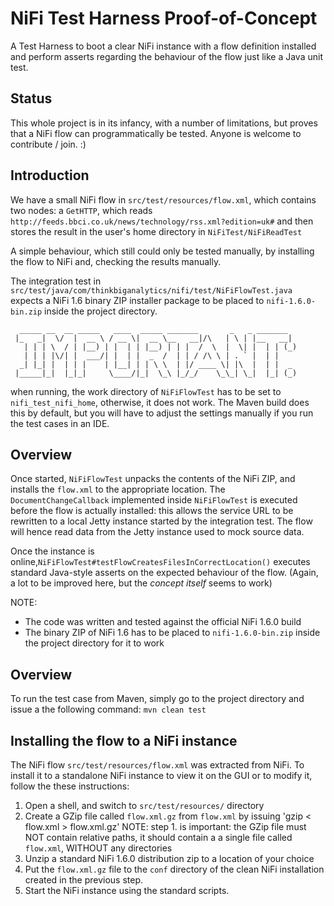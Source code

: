 # NiFi Test Harness Proof-of-Concept

A Test Harness to boot a clear NiFi instance with a flow definition installed and perform 
asserts regarding the behaviour of the flow just like a Java unit test.

## Status

This whole project is in its infancy, with a number of limitations, but proves that 
a NiFi flow can programmatically be tested. Anyone is welcome to contribute / join. :) 

## Introduction

We have a small NiFi flow in `src/test/resources/flow.xml`, which contains two nodes: 
a `GetHTTP`, which reads `http://feeds.bbci.co.uk/news/technology/rss.xml?edition=uk#`
and then stores the result in the user's home directory in `NiFiTest/NiFiReadTest`

A simple behaviour, which still could only be tested manually, by installing the flow
to NiFi and, checking the results manually.

The integration test in `src/test/java/com/thinkbiganalytics/nifi/test/NiFiFlowTest.java` 
expects a NiFi 1.6 binary ZIP installer package to be placed to 
`nifi-1.6.0-bin.zip` inside the project directory.

```
  _____ __  __ _____   ____  _____ _______       _   _ _______  
 |_   _|  \/  |  __ \ / __ \|  __ \__   __|/\   | \ | |__   __| 
   | | | \  / | |__) | |  | | |__) | | |  /  \  |  \| |  | | (_)
   | | | |\/| |  ___/| |  | |  _  /  | | / /\ \ | . ` |  | |    
  _| |_| |  | | |    | |__| | | \ \  | |/ ____ \| |\  |  | |  _ 
 |_____|_|  |_|_|     \____/|_|  \_\ |_/_/    \_\_| \_|  |_| (_)

```
when running, the work directory of `NiFiFlowTest` has to be set to `nifi_test_nifi_home`,
otherwise, it does not work. The Maven build does this by default, but you will have to adjust
the settings manually if you run the test cases in an IDE.

## Overview

Once started, `NiFiFlowTest` unpacks the contents of the NiFi ZIP, and installs the 
`flow.xml` to the appropriate location. The `DocumentChangeCallback` implemented 
inside `NiFiFlowTest` is executed before the flow is actually installed: this allows the service URL 
to be rewritten to a local Jetty instance started by the integration test. 
The flow will hence read data from the Jetty instance used to mock source data. 

Once the instance is online,`NiFiFlowTest#testFlowCreatesFilesInCorrectLocation()` executes
 standard Java-style asserts on the expected behaviour of the flow. (Again, a lot to be improved here,
 but the _concept itself_ seems to work)

NOTE:
 * The code was written and tested against the official NiFi 1.6.0 build
 * The binary ZIP of NiFi 1.6 has to be placed to `nifi-1.6.0-bin.zip` inside 
    the project directory for it to work
    
    
## Overview

To run the test case from Maven, simply go to the project directory and issue a the following command:
`mvn clean test`    

    
## Installing the flow to a NiFi instance

The NiFi flow `src/test/resources/flow.xml` was extracted from NiFi. To install it to a standalone 
NiFi instance to view it on the GUI or to modify it, follow the these instructions:

1. Open a shell, and switch to `src/test/resources/` directory
2. Create a GZip file called `flow.xml.gz` from `flow.xml` by issuing 'gzip < flow.xml > flow.xml.gz' 
    NOTE: step 1. is important: the GZip file must NOT contain relative paths, 
    it should contain a a single file called `flow.xml`, WITHOUT any directories
3. Unzip a standard NiFi 1.6.0 distribution zip to a location of your choice
4. Put the `flow.xml.gz` file to the `conf` directory of the clean NiFi installation created in the previous step.  
5. Start the NiFi instance using the standard scripts. 
    
      
  
